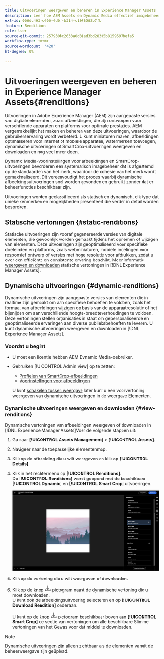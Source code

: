 ```yaml
---
title: Uitvoeringen weergeven en beheren in Experience Manager Assets
description: Leer hoe AEM Assets en Dynamic Media effectief imagebeheer vereenvoudigen met statische en dynamische afbeeldingsuitvoeringen.
exl-id: 006dc493-c400-4d0f-b314-c1978582b7fb
feature: Renditions
role: User
source-git-commit: 257930bc2633a0d31ad3bd28305b8159597befa5
workflow-type: tm+mt
source-wordcount: '420'
ht-degree: 0%

---
```


# Uitvoeringen weergeven en beheren in Experience Manager Assets{#renditions}

Uitvoeringen in Adobe Experience Manager (AEM) zijn aangepaste versies van digitale elementen, zoals afbeeldingen, die zijn ontworpen voor verschillende apparaten en platforms voor optimale prestaties. AEM vergemakkelijkt het maken en beheren van deze uitvoeringen, waardoor de gebruikerservaring wordt verbeterd. U kunt miniaturen maken, afbeeldingen optimaliseren voor internet of mobiele apparaten, watermerken toevoegen, dynamische uitvoeringen of SmartCrop-uitvoeringen weergeven en downloaden en nog veel meer doen.

Dynamic Media-voorinstellingen voor afbeeldingen en SmartCrop-uitvoeringen bevorderen een systematisch imagebeheer dat is afgestemd op de standaarden van het merk, waardoor de cohesie van het merk wordt gemaximaliseerd. Dit vereenvoudigt het proces waarbij dynamische afbeeldingsuitvoeringen snel worden gevonden en gebruikt zonder dat er beheerfuncties beschikbaar zijn.

Uitvoeringen worden geclassificeerd als statisch en dynamisch, elk type dat unieke kenmerken en mogelijkheden presenteert die verder in detail worden besproken.

## Statische vertoningen {#static-renditions}

Statische uitvoeringen zijn vooraf gegenereerde versies van digitale elementen, die gewoonlijk worden gemaakt tijdens het opnemen of wijzigen van elementen. Deze uitvoeringen zijn geoptimaliseerd voor specifieke doeleinden en platforms, zoals webminiaturen, mobiele indelingen voor responsief ontwerp of versies met hoge resolutie voor afdrukken, zodat u over een efficiënte en consistente ervaring beschikt.
Meer informatie [weergeven en downloaden](#view-dynamic-renditions) statische vertoningen in [!DNL Experience Manager Assets].

## Dynamische uitvoeringen {#dynamic-renditions}

Dynamische uitvoeringen zijn aangepaste versies van elementen die in realtime zijn gemaakt om aan specifieke behoeften te voldoen, zoals het formaat van afbeeldingen wijzigen op basis van de apparaatresolutie of het bijsnijden om aan verschillende hoogte-breedteverhoudingen te voldoen.
Deze vertoningen stellen organisaties in staat om gepersonaliseerde en geoptimaliseerde ervaringen aan diverse publieksbehoeften te leveren. U kunt dynamische uitvoeringen weergeven en downloaden in [!DNL Experience Manager Assets].

### Voordat u begint

* U moet een licentie hebben AEM Dynamic Media-gebruiker.

* Gebruiken [!UICONTROL Admin view] op te zetten:
   * [Profielen van SmartCrop-afbeeldingen](/help/assets/dynamic-media/image-profiles.md#creating-image-profiles)
   * [Voorinstellingen voor afbeeldingen](/help/assets/dynamic-media/managing-image-presets.md)

  U kunt [schakelen tussen weergave](/help/assets/assets-view-introduction.md#how-to-access-assets-view) later kunt u een voorvertoning weergeven van dynamische uitvoeringen in de weergave Elementen.

### Dynamische uitvoeringen weergeven en downloaden {#view-renditions}

Dynamische vertoningen van afbeeldingen weergeven of downloaden in [!DNL Experience Manager Assets]Voer de volgende stappen uit:

1. Ga naar **[!UICONTROL Assets Management]** > **[!UICONTROL Assets]**.

1. Navigeer naar de toepasselijke elementenmap.

1. Klik op de afbeelding die u wilt weergeven en klik op **[!UICONTROL Details]**.

1. Klik in het rechtermenu op **[!UICONTROL Renditions]**. <br> De **[!UICONTROL Renditions]** wordt geopend met de beschikbare **[!UICONTROL Dynamic]** en **[!UICONTROL Smart Crop]** uitvoeringen.

   ![dynamische uitvoeringen](assets/preset_smart_crop.png)
   <!-- ![dynamic renditions](assets/preset_smart_crop_view.png) -->

1. Klik op de vertoning die u wilt weergeven of downloaden.

1. Klik op de knop ![downloadpictogram](assets/do-not-localize/download-icon.png) pictogram naast de dynamische vertoning die u moet downloaden. <br> U kunt ook de afbeeldingsuitvoering selecteren en op **[!UICONTROL Download Rendition]** onderaan.

   U kunt op de knop ![downloadpictogram](assets/do-not-localize/download-icon.png) pictogram beschikbaar boven aan **[!UICONTROL Smart Crop]** de sectie van vertoningen om alle beschikbare Slimme vertoningen van het Gewas voor dat middel te downloaden.

>[!NOTE]
>
>Dynamische uitvoeringen zijn alleen zichtbaar als de elementen vanuit de beheerweergave zijn geüpload.
